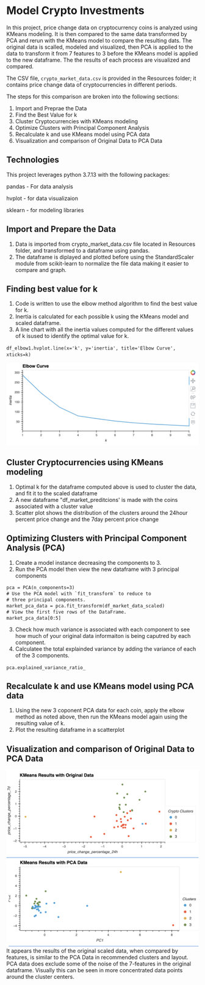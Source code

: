 # Model Crypto Investments
In this project, price change data on cryptocurrency coins is analyzed using KMeans modeling. It is then compared to the same data transformed by PCA and rerun with the KMeans model to compare the resulting dats. The original data is scalled, modeled and visualized, then PCA is applied to the data to transform it from 7 features to 3 before the KMeans model is applied to the new dataframe. The the results of each process are visualized and compared.

The CSV file, `crypto_market_data.csv` is provided in the Resources folder; it contains price change data of cryptocurrencies in different periods.

The steps for this comparison are broken into the following sections:

1. Import and Preprae the Data 
2. Find the Best Value for k 
3. Cluster Cryptocurrencies with KMeans modeling
4. Optimize Clusters with Principal Component Analysis
5. Recalculate k and use KMeans model using PCA data
6. Visualization and comparison of Original Data to PCA Data


## Technologies
This project leverages python 3.7.13 with the following packages:

pandas - For data analysis

hvplot - for data visualizaion

sklearn - for modeling libraries

## Import and Prepare the Data
1. Data is imported from crypto_market_data.csv file located in Resources folder, and transformed to a dataframe using pandas.  
2. The dataframe is diplayed and plotted before using the StandardScaler module from scikit-learn to normalize the file data making it easier to compare and graph.

## Finding best value for k
1. Code is written to use the elbow method algorithm to find the best value for k.
2. Inertia is calculated for each possible k using the KMeans model and scaled dataframe. 
3. A line chart with all the inertia values computed for the different values of k isused to identify the optimal value for k.

`df_elbow1.hvplot.line(x='k', y='inertia', title='Elbow Curve', xticks=k)`

![elbow-original](./images/elbow-original.png)

## Cluster Cryptocurrencies using KMeans modeling
1. Optimal k for the dataframe computed above is used to cluster the data, and fit it to the scaled dataframe
2. A new dataframe "df_market_preditcions' is made with the coins associated with a cluster value
3. Scatter plot shows the distribution of the clusters around the 24hour percent price change and the 7day percent price change

## Optimizing Clusters with Principal Component Analysis (PCA)
1. Create a model instance decreasing the components to 3.
2. Run the PCA model then view the new dataframe with 3 principal components

```# Create a PCA model instance 
pca = PCA(n_components=3)
# Use the PCA model with `fit_transform` to reduce to 
# three principal components.
market_pca_data = pca.fit_transform(df_market_data_scaled)
# View the first five rows of the DataFrame. 
market_pca_data[0:5]
```

3. Check how much variance is associated with each component to see how much of your original data informaiton is being caputred by each component.
4. Calculatee the total explainded variance by adding the variance of each of the 3 components.

`pca.explained_variance_ratio_`

## Recalculate k and use KMeans model using PCA data
1. Using the new 3 coponent PCA data for each coin, apply the elbow method as noted above, then run the KMeans model again using the resulting value of k.
2. Plot the resulting dataframe in a scatterplot

## Visualization and comparison of Original Data to PCA Data
![kmeans-original](./images/kmeans-original.png)
![kmeans-pca](./images/kmeans-pca.png)
It appears the results of the original scaled data, when compared by features, is similar to the PCA Data in recommended clusters and layout.  PCA data does exclude some of the noise of the 7-features in the original dataframe. Visually this can be seen in more concentrated data points around the cluster centers.


